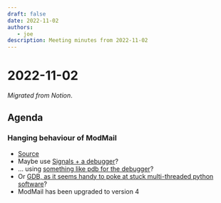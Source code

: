 ```yaml
---
draft: false
date: 2022-11-02
authors:
   - joe
description: Meeting minutes from 2022-11-02
---
```

# 2022-11-02

*Migrated from Notion*.

## Agenda

### Hanging behaviour of ModMail

- [Source](https://discord.com/channels/267624335836053506/675756741417369640/1036720683067134052)
- Maybe use [Signals + a
  debugger](https://stackoverflow.com/a/25329467)?
- ... using [something like pdb for the
  debugger](https://wiki.python.org/moin/PythonDebuggingTools)?
- Or [GDB, as it seems handy to poke at stuck multi-threaded python
  software](https://wiki.python.org/moin/DebuggingWithGdb)?
- ModMail has been upgraded to version 4

<!-- more -->
